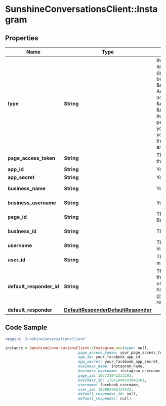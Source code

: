 # SunshineConversationsClient::Instagram

## Properties

Name | Type | Description | Notes
------------ | ------------- | ------------- | -------------
**type** | **String** | Instagram Direct setup steps:   - Take note of your Facebook app ID and secret (apps can be created at [developer.facebook.com](https://developer.facebook.com));   - The Facebook app must have been submitted to Meta for app review with the \&quot;pages_manage_metadata\&quot; (to retrieve Page Access Tokens for the Pages and apps that the app user administers and to set a webhook), \&quot;instagram_basic\&quot;, and \&quot;instagram_manage_messages\&quot; (to retrieve basic Instagram account information and send messages) permissions.   - In order to integrate an Instagram Direct app, you must acquire a Page Access Token from your user. Once you have acquired a page access token from your user, call the Create Integration endpoint with your app secret and ID and the user’s page access token.  | [optional] [default to &#39;instagram&#39;]
**page_access_token** | **String** | The Facebook Page Access Token of the Facebook page that is linked to your Instagram account. | 
**app_id** | **String** | Your Facebook App ID. | 
**app_secret** | **String** | Your Facebook App secret. | 
**business_name** | **String** | Your Instagram Business account name | [optional] [readonly] 
**business_username** | **String** | Your Instagram Business unique username | [optional] [readonly] 
**page_id** | **String** | The ID of the Facebook Page linked to your Instagram Business account | [optional] [readonly] 
**business_id** | **String** | The ID of the Instagram Business account | [optional] [readonly] 
**username** | **String** | The Facebook user&#39;s username. This is returned when integrating through the Dashboard | [optional] [readonly] 
**user_id** | **String** | The Facebook user&#39;s user ID. This is returned when integrating through the Dashboard | [optional] [readonly] 
**default_responder_id** | **String** | The default responder ID for the integration. This is the ID of the responder that will be used to send messages to the user. For more information, refer to &lt;a href&#x3D;\&quot;https://docs.smooch.io/guide/switchboard/#per-channel-default-responder\&quot;&gt;Per-channel default responder&lt;/a&gt; guide.  | [optional] 
**default_responder** | [**DefaultResponderDefaultResponder**](DefaultResponderDefaultResponder.md) |  | [optional] 

## Code Sample

```ruby
require 'SunshineConversationsClient'

instance = SunshineConversationsClient::Instagram.new(type: null,
                                 page_access_token: your_page_access_token,
                                 app_id: your_facebook_app_id,
                                 app_secret: your_facebook_app_secret,
                                 business_name: instagram_name,
                                 business_username: instagram_username,
                                 page_id: 106731941223392,
                                 business_id: 17841444303043201,
                                 username: facebook_username,
                                 user_id: 100885965124932,
                                 default_responder_id: null,
                                 default_responder: null)
```


